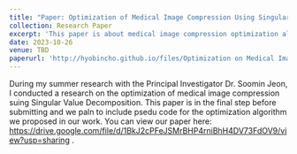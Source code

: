 ```yaml
---
title: "Paper: Optimization of Medical Image Compression Using Singular value Decomposition"
collection: Research Paper
excerpt: 'This paper is about medical image compression optimization algorithm.'
date: 2023-10-26
venue: TBD
paperurl: 'http://hyobincho.github.io/files/Optimization on Medical Image Compression Based on SVD.pdf'
---
```

During my summer research with the Principal Investigator Dr. Soomin Jeon, I conducted a research on the optimization of medical image compression suing Singular Value Decomposition. This paper is in the final step before submitting and we paln to include psedu code for the optimization algorithm we proposed in our work. You can view our paper here: https://drive.google.com/file/d/1BkJ2cPFeJSMrBHP4rniBhH4DV73FdOV9/view?usp=sharing .
